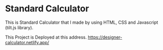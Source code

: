 # Standard Calculator
This is Standard Calculator that I made by using HTML, CSS and Javascript (tilt.js library).

This Project is Deployed at this address.
https://designer-calculator.netlify.app/
